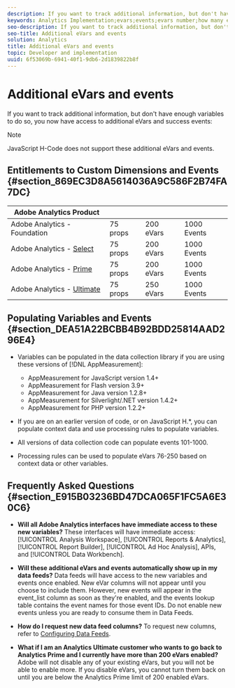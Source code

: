 ```yaml
---
description: If you want to track additional information, but don't have enough variables to do so, you now have access to additional eVars and success events 
keywords: Analytics Implementation;evars;events;evars number;how many evars;how many events
seo-description: If you want to track additional information, but don't have enough variables to do so, you now have access to additional eVars and success events 
seo-title: Additional eVars and events
solution: Analytics
title: Additional eVars and events
topic: Developer and implementation
uuid: 6f53069b-6941-40f1-9db6-2d1839822b8f
---
```


# Additional eVars and events

If you want to track additional information, but don't have enough variables to do so, you now have access to additional eVars and success events:

>[!NOTE]
>
>JavaScript H-Code does not support these additional eVars and events.

## Entitlements to Custom Dimensions and Events {#section_869EC3D8A5614036A9C586F2B74FA7DC}

|  Adobe Analytics Product  |  |  |  |
|---|---|---|---|
|  Adobe Analytics - Foundation  | 75 props  | 200 eVars  | 1000 Events  |
| Adobe Analytics - [Select](https://www.adobe.com/data-analytics-cloud/analytics/select.html)  | 75 props  | 200 eVars  | 1000 Events  |
| Adobe Analytics - [Prime](https://www.adobe.com/data-analytics-cloud/analytics/prime.html)  | 75 props  | 200 eVars  | 1000 Events  |
| Adobe Analytics - [Ultimate](https://www.adobe.com/data-analytics-cloud/analytics/ultimate.html)  | 75 props  | 250 eVars  | 1000 Events  |

## Populating Variables and Events {#section_DEA51A22BCBB4B92BDD25814AAD296E4}

* Variables can be populated in the data collection library if you are using these versions of [!DNL AppMeasurement]:

    * AppMeasurement for JavaScript version 1.4+ 
    * AppMeasurement for Flash version 3.9+ 
    * AppMeasurement for Java version 1.2.8+ 
    * AppMeasurement for Silverlight/.NET version 1.4.2+ 
    * AppMeasurement for PHP version 1.2.2+

* If you are on an earlier version of code, or on JavaScript H.&#42;, you can populate context data and use processing rules to populate variables. 
* All versions of data collection code can populate events 101-1000. 
* Processing rules can be used to populate eVars 76-250 based on context data or other variables.

## Frequently Asked Questions {#section_E915B03236BD47DCA065F1FC5A6E30C6}

* **Will all Adobe Analytics interfaces have immediate access to these new variables?** These interfaces will have immediate access: [!UICONTROL Analysis Workspace], [!UICONTROL Reports & Analytics], [!UICONTROL Report Builder], [!UICONTROL Ad Hoc Analysis], APIs, and [!UICONTROL Data Workbench]. 

* **Will these additional eVars and events automatically show up in my data feeds?** Data feeds will have access to the new variables and events once enabled. New eVar columns will not appear until you choose to include them. However, new events will appear in the event_list column as soon as they're enabled, and the events lookup table contains the event names for those event IDs. Do not enable new events unless you are ready to consume them in Data Feeds. 

* **How do I request new data feed columns?** To request new columns, refer to [Configuring Data Feeds](https://marketing.adobe.com/resources/help/en_US/sc/clickstream/datafeeds_configure.html). 

* **What if I am an Analytics Ultimate customer who wants to go back to Analytics Prime and I currently have more than 200 eVars enabled?** Adobe will not disable any of your existing eVars, but you will not be able to enable more. If you disable eVars, you cannot turn them back on until you are below the Analytics Prime limit of 200 enabled eVars.

